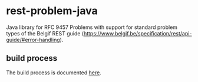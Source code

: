 # rest-problem-java

Java library for RFC 9457 Problems with support for standard problem types of the Belgif REST guide (https://www.belgif.be/specification/rest/api-guide/#error-handling).

## build process

The build process is documented [here](https://github.com/belgif/rest-problem-java/blob/master/BUILDING.md).
